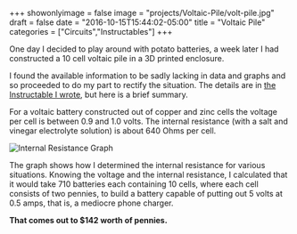 +++
showonlyimage = false
image = "projects/Voltaic-Pile/volt-pile.jpg"
draft = false
date = "2016-10-15T15:44:02-05:00"
title = "Voltaic Pile"
categories = ["Circuits","Instructables"]
+++

One day I decided to play around with potato batteries, a week later I had constructed a 10 cell voltaic pile in a 3D printed enclosure. 
<!--more-->


I found the available information to be sadly lacking in data and graphs and so proceeded to do my part to rectify the situation. The details are in [the Instructable I wrote](https://www.instructables.com/id/Building-and-Testing-a-Penny-Battery/), but here is a brief summary. 

For a voltaic battery constructed out of copper and zinc cells the voltage per cell is between 0.9 and 1.0 volts. The internal resistance (with a salt and vinegar electrolyte solution) is about 640 Ohms per cell. 


<img src="/projects/Voltaic-Pile/graph.jpg" alt="Internal Resistance Graph" class="img-responsive"/>

The graph shows how I determined the internal resistance for various situations. Knowing the voltage and the internal resistance, I calculated that it would take 710 batteries each containing 10 cells, where each cell consists of two pennies, to build a battery capable of putting out 5 volts at 0.5 amps, that is, a mediocre phone charger. 

**That comes out to $142 worth of pennies.**
